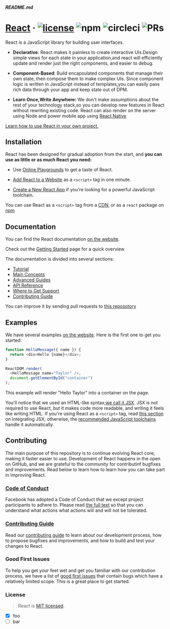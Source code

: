 ##### _**README.md**_

# [React](https://reactjs.org/) · [![license](https://camo.githubusercontent.com/890acbdcb87868b382af9a4b1fac507b9659d9bf/68747470733a2f2f696d672e736869656c64732e696f2f62616467652f6c6963656e73652d4d49542d626c75652e737667)](https://github.com/facebook/react/blob/master/LICENSE) ![npm](https://camo.githubusercontent.com/ecb8a503e646dc22ccb59b73ba287c5229580f49/68747470733a2f2f696d672e736869656c64732e696f2f6e706d2f762f72656163742e7376673f7374796c653d666c6174) ![circleci](https://camo.githubusercontent.com/bfd84ed5d0e5c8d97aea6d7a83aed84ba1a0b191/68747470733a2f2f636972636c6563692e636f6d2f67682f66616365626f6f6b2f72656163742e7376673f7374796c653d736869656c6426636972636c652d746f6b656e3d3a636972636c652d746f6b656e) ![PRs](https://camo.githubusercontent.com/d4e0f63e9613ee474a7dfdc23c240b9795712c96/68747470733a2f2f696d672e736869656c64732e696f2f62616467652f5052732d77656c636f6d652d627269676874677265656e2e737667)

React is a JavaScript library for building user interfaces.

- **Declarative**: React makes it painless to create interactive UIs.Design simple views for each state in your application,and react will efficiently update and render just the right components, and easier to debug.

- **Component-Based**: Build encapsulated components that manage their own state, then compose them to make complex UIs. Since component logic is written in JavaScript instead of templates,you can easily pass rich data through your app and keep state out of DPM.
- **Learn Once,Write Anywhere:** We don't make assumptions about the rest of your technology stack,so you can develop new features in React without rewriting existing code. React can also render on the server using Node and power mobile app using [React Native](https://reactnative.dev/)

[Learn how to use React in your own project.](https://reactjs.org/docs/getting-started.html)

## Installation

React has been designed for gradual adoption from the start, and **you can use as little or as much React you need:**

- Use [Online Playgrounds](https://reactjs.org/docs/getting-started.html#online-playgrounds) to get a taste of React.
- [Add React to a Website](https://reactjs.org/docs/add-react-to-a-website.html) as a `<script>` tag in one minute.

- [Create a New React App](https://reactjs.org/docs/create-a-new-react-app.html) if you're looking for a powerful JavaScript toolchain.

You can use React as a `<script>` tag from a [CDN](https://reactjs.org/docs/cdn-links.html), or as a `react` package on [npm](https://www.npmjs.com/package/react)

## Documentation

You can find the React documentation [on the website](https://reactjs.org/docs).

Check out the [Getting Started](https://reactjs.org/docs/getting-started.html) page for a quick overview.

The documentation is divided into several sections:

- [Tutorial](https://reactjs.org/tutorial/tutorial.html)
- [Main Concepts](https://reactjs.org/docs/hello-world.html)
- [Advanced Guides](https://reactjs.org/docs/jsx-in-depth.html)
- [API Reference](https://reactjs.org/docs/react-api.html)
- [Where to Get Support](https://reactjs.org/community/support.html)
- [Contributing Guide](https://reactjs.org/docs/how-to-contribute.html)

You can improve it by sending pull requests to [this reposotory](https://github.com/reactjs/reactjs.org)

## Examples

We have several examples [on the website](https://reactjs.org/). Here is the first one to get you started:

```js
function HelloMessage({ name }) {
  return <div>Hello {name}</div>;
}

ReactDOM.render(
  <HelloMessage name="Taylor" />,
  document.getElementById("container")
);
```

This example will render "Hello Taylor" into a container on the page.

You'll notice that we used an HTML-like syntax;[we call it JSX](https://reactjs.org/docs/introducing-jsx.html). JSX is not required to use React, but it makes code more readable, and writing it feels like writing HTML. If you're using React as a `<script>` tag, read [this section](https://reactjs.org/docs/add-react-to-a-website.html#optional-try-react-with-jsx) on integrating JSX; otherwise, the [recommended JavaScript toolchains](https://reactjs.org/docs/create-a-new-react-app.html) handle it automatically.

## Contributing

The main purpose of this repository is to continue evolving React core, making it faster easier to use. Development of React happens in the open on GitHub, and we are grateful to the community for contributinf bugfixes and improvements. Read below to learn how to learn how you can take part in improving React.

### **[Code of Conduct](https://code.fb.com/codeofconduct)**

Facebook has adopted a Code of Conduct that we except project participants to adhere to. Please read [the full text](https://code.fb.com/codeofconduct) so that you can understand what actions what actions will and will not be tolerated.

### **[Contributing Guide](https://reactjs.org/contributing/how-to-contribute.html)**

Read our [contributing guide](https://reactjs.org/contributing/how-to-contribute.html) to learn about our development process, how to propose bugfixes and improvements, and how to build and test your changes to React.

### **Good First Issues**

To help you get your feet wet and get you familiar with our contribution process, we have a list of [good first issues](https://github.com/facebook/react/labels/good%20first%20issue) that contain bugs which have a relatively limited scope. This is a great place to get started.

### **License**

> React is [MIT licensed](https://github.com/facebook/react/blob/master/LICENSE).

- [x] foo
- [ ] bar
